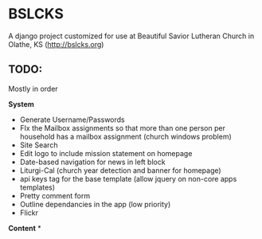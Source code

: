 # BSLCKS
A django project customized for use at Beautiful Savior Lutheran Church in Olathe, KS (http://bslcks.org)

## TODO:
 Mostly in order

__System__

 * Generate Username/Passwords
 * FIx the Mailbox assignments so that more than one person per household has a mailbox assignment (church windows problem)
 * Site Search
 * Edit logo to include mission statement on homepage
 * Date-based navigation for news in left block
 * Liturgi-Cal (church year detection and banner for homepage)
 * api keys tag for the base template (allow jquery on non-core apps templates)
 * Pretty comment form
 * Outline dependancies in the app (low priority)
 * Flickr

__Content__
 * 
